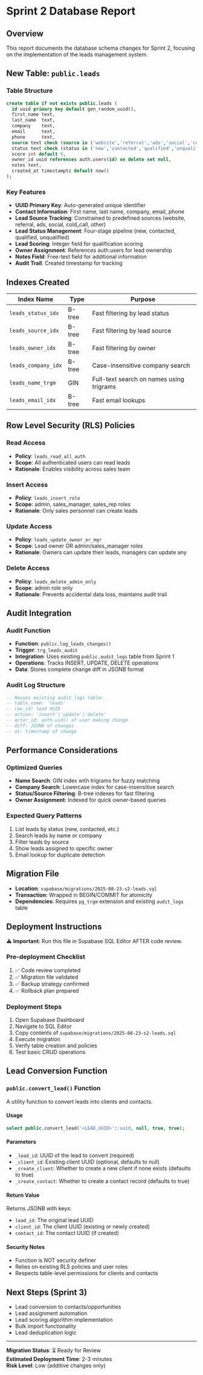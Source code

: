 # Sprint 2 Database Report

## Overview

This report documents the database schema changes for Sprint 2, focusing on the implementation of the leads management system.

## New Table: `public.leads`

### Table Structure

```sql
create table if not exists public.leads (
  id uuid primary key default gen_random_uuid(),
  first_name text,
  last_name  text,
  company    text,
  email      text,
  phone      text,
  source text check (source in ('website','referral','ads','social','cold_call','other')) default 'other',
  status text check (status in ('new','contacted','qualified','unqualified')) default 'new',
  score int default 0,
  owner_id uuid references auth.users(id) on delete set null,
  notes text,
  created_at timestamptz default now()
);
```

### Key Features

- **UUID Primary Key**: Auto-generated unique identifier
- **Contact Information**: First name, last name, company, email, phone
- **Lead Source Tracking**: Constrained to predefined sources (website, referral, ads, social, cold_call, other)
- **Lead Status Management**: Four-stage pipeline (new, contacted, qualified, unqualified)
- **Lead Scoring**: Integer field for qualification scoring
- **Owner Assignment**: References auth.users for lead ownership
- **Notes Field**: Free-text field for additional information
- **Audit Trail**: Created timestamp for tracking

## Indexes Created

| Index Name          | Type   | Purpose                                  |
| ------------------- | ------ | ---------------------------------------- |
| `leads_status_idx`  | B-tree | Fast filtering by lead status            |
| `leads_source_idx`  | B-tree | Fast filtering by lead source            |
| `leads_owner_idx`   | B-tree | Fast filtering by owner                  |
| `leads_company_idx` | B-tree | Case-insensitive company search          |
| `leads_name_trgm`   | GIN    | Full-text search on names using trigrams |
| `leads_email_idx`   | B-tree | Fast email lookups                       |

## Row Level Security (RLS) Policies

### Read Access

- **Policy**: `leads_read_all_auth`
- **Scope**: All authenticated users can read leads
- **Rationale**: Enables visibility across sales team

### Insert Access

- **Policy**: `leads_insert_role`
- **Scope**: admin, sales_manager, sales_rep roles
- **Rationale**: Only sales personnel can create leads

### Update Access

- **Policy**: `leads_update_owner_or_mgr`
- **Scope**: Lead owner OR admin/sales_manager roles
- **Rationale**: Owners can update their leads, managers can update any

### Delete Access

- **Policy**: `leads_delete_admin_only`
- **Scope**: admin role only
- **Rationale**: Prevents accidental data loss, maintains audit trail

## Audit Integration

### Audit Function

- **Function**: `public.log_leads_changes()`
- **Trigger**: `trg_leads_audit`
- **Integration**: Uses existing `public.audit_logs` table from Sprint 1
- **Operations**: Tracks INSERT, UPDATE, DELETE operations
- **Data**: Stores complete change diff in JSONB format

### Audit Log Structure

```sql
-- Reuses existing audit_logs table:
-- table_name: 'leads'
-- row_id: lead UUID
-- action: 'insert'|'update'|'delete'
-- actor_id: auth.uid() of user making change
-- diff: JSONB of changes
-- at: timestamp of change
```

## Performance Considerations

### Optimized Queries

- **Name Search**: GIN index with trigrams for fuzzy matching
- **Company Search**: Lowercase index for case-insensitive search
- **Status/Source Filtering**: B-tree indexes for fast filtering
- **Owner Assignment**: Indexed for quick owner-based queries

### Expected Query Patterns

1. List leads by status (new, contacted, etc.)
2. Search leads by name or company
3. Filter leads by source
4. Show leads assigned to specific owner
5. Email lookup for duplicate detection

## Migration File

- **Location**: `supabase/migrations/2025-08-23-s2-leads.sql`
- **Transaction**: Wrapped in BEGIN/COMMIT for atomicity
- **Dependencies**: Requires `pg_trgm` extension and existing `audit_logs` table

## Deployment Instructions

⚠️ **Important**: Run this file in Supabase SQL Editor AFTER code review.

### Pre-deployment Checklist

1. ✅ Code review completed
2. ✅ Migration file validated
3. ✅ Backup strategy confirmed
4. ✅ Rollback plan prepared

### Deployment Steps

1. Open Supabase Dashboard
2. Navigate to SQL Editor
3. Copy contents of `supabase/migrations/2025-08-23-s2-leads.sql`
4. Execute migration
5. Verify table creation and policies
6. Test basic CRUD operations

## Lead Conversion Function

### `public.convert_lead()` Function

A utility function to convert leads into clients and contacts.

#### Usage

```sql
select public.convert_lead('<LEAD_UUID>'::uuid, null, true, true);
```

#### Parameters

- `_lead_id`: UUID of the lead to convert (required)
- `_client_id`: Existing client UUID (optional, defaults to null)
- `_create_client`: Whether to create a new client if none exists (defaults to true)
- `_create_contact`: Whether to create a contact record (defaults to true)

#### Return Value

Returns JSONB with keys:

- `lead_id`: The original lead UUID
- `client_id`: The client UUID (existing or newly created)
- `contact_id`: The contact UUID (if created)

#### Security Notes

- Function is NOT security definer
- Relies on existing RLS policies and user roles
- Respects table-level permissions for clients and contacts

## Next Steps (Sprint 3)

- Lead conversion to contacts/opportunities
- Lead assignment automation
- Lead scoring algorithm implementation
- Bulk import functionality
- Lead deduplication logic

---

**Migration Status**: ⏳ Ready for Review  
**Estimated Deployment Time**: 2-3 minutes  
**Risk Level**: Low (additive changes only)
